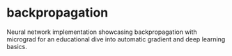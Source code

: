 # backpropagation
Neural network implementation showcasing backpropagation with micrograd for an educational dive into automatic gradient and deep learning basics.
